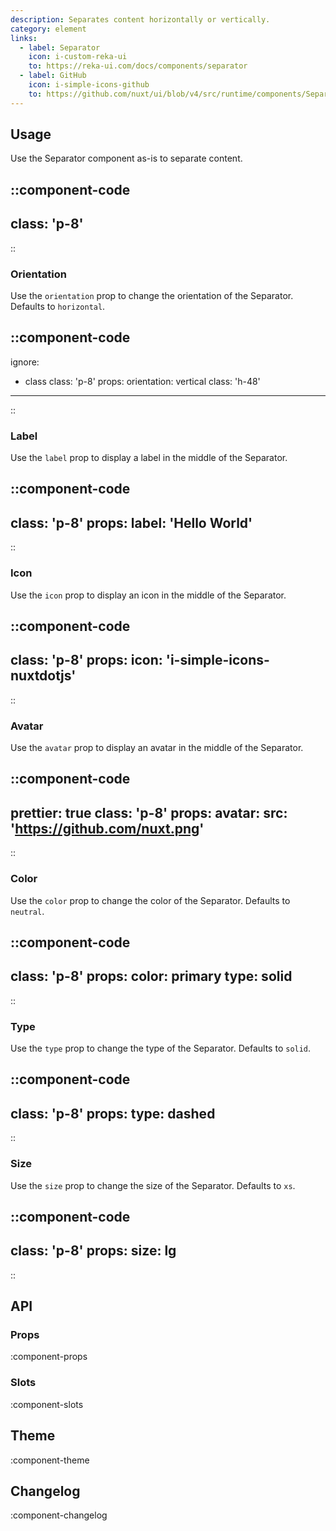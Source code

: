 ```yaml
---
description: Separates content horizontally or vertically.
category: element
links:
  - label: Separator
    icon: i-custom-reka-ui
    to: https://reka-ui.com/docs/components/separator
  - label: GitHub
    icon: i-simple-icons-github
    to: https://github.com/nuxt/ui/blob/v4/src/runtime/components/Separator.vue
---
```


## Usage

Use the Separator component as-is to separate content.

::component-code
---
class: 'p-8'
---
::

### Orientation

Use the `orientation` prop to change the orientation of the Separator. Defaults to `horizontal`.

::component-code
---
ignore:
  - class
class: 'p-8'
props:
  orientation: vertical
  class: 'h-48'
---
::

### Label

Use the `label` prop to display a label in the middle of the Separator.

::component-code
---
class: 'p-8'
props:
  label: 'Hello World'
---
::

### Icon

Use the `icon` prop to display an icon in the middle of the Separator.

::component-code
---
class: 'p-8'
props:
  icon: 'i-simple-icons-nuxtdotjs'
---
::

### Avatar

Use the `avatar` prop to display an avatar in the middle of the Separator.

::component-code
---
prettier: true
class: 'p-8'
props:
  avatar:
    src: 'https://github.com/nuxt.png'
---
::

### Color

Use the `color` prop to change the color of the Separator. Defaults to `neutral`.

::component-code
---
class: 'p-8'
props:
  color: primary
  type: solid
---
::

### Type

Use the `type` prop to change the type of the Separator. Defaults to `solid`.

::component-code
---
class: 'p-8'
props:
  type: dashed
---
::

### Size

Use the `size` prop to change the size of the Separator. Defaults to `xs`.

::component-code
---
class: 'p-8'
props:
  size: lg
---
::

## API

### Props

:component-props

### Slots

:component-slots

## Theme

:component-theme

## Changelog

:component-changelog
